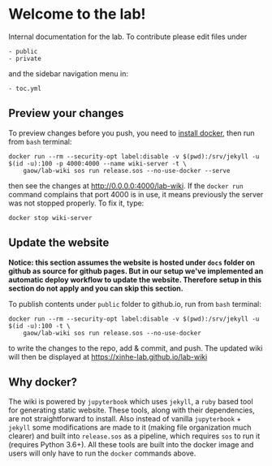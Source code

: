 # Welcome to the lab!

Internal documentation for the lab. To contribute please edit files under

```
- public
- private
```

and the sidebar navigation menu in:

```
- toc.yml
```

## Preview your changes

To preview changes before you push, you need to [install docker](https://xinhe-lab.github.io/lab-wiki/orientation/jupyter-setup.html#install-docker), then run from `bash` terminal:

```
docker run --rm --security-opt label:disable -v $(pwd):/srv/jekyll -u $(id -u):100 -p 4000:4000 --name wiki-server -t \
	gaow/lab-wiki sos run release.sos --no-use-docker --serve
```
then see the changes at http://0.0.0.0:4000/lab-wiki. If the `docker run` command complains that port 4000 is in use, it means previously the server was not stopped properly. To fix it, type:

```
docker stop wiki-server
```

## Update the website

**Notice: this section assumes the website is hosted under `docs` folder on github as source for github pages. But in our setup we've implemented an automatic deploy workflow to update the website. Therefore setup in this section do not apply and you can skip this section.**

To publish contents under `public` folder to github.io, run from `bash` terminal:

```
docker run --rm --security-opt label:disable -v $(pwd):/srv/jekyll -u $(id -u):100 -t \
	gaow/lab-wiki sos run release.sos --no-use-docker
```
to write the changes to the repo, add & commit, and push. The updated wiki will then be displayed at https://xinhe-lab.github.io/lab-wiki

## Why docker?

The wiki is powered by `jupyterbook` which uses `jekyll`, a `ruby` based tool for generating static website. These tools, along with their dependencies, are not straightforward to install. Also instead of vanilla `jupyterbook` + `jekyll` some modifications are made to it (making file organization much clearer) and built into `release.sos` as a pipeline, which requires `sos` to run it (requires Python 3.6+). All these tools are built into the docker image and users will only have to run the `docker` commands above.

